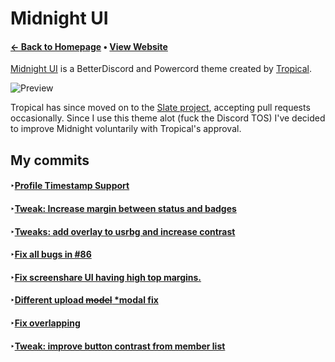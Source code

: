 # Midnight UI
#### [← Back to Homepage](https://fluffapparition.github.io/) • [View Website](https://tropix126.github.io/BetterDiscordStuff/midnight/)

[Midnight UI](https://github.com/Tropix126/BetterDiscordStuff/tree/fa5eece504a7f0aa92f5ec97fd9644893773355e/midnight) is a BetterDiscord and Powercord theme created by [Tropical](https://github.com/Tropix126).

![Preview](https://files.gamebanana.com/bitpit/screenshot_20201028_140600.png)

Tropical has since moved on to the [Slate project](https://discordstyles.github.io/slate-theme/), accepting pull requests occasionally. Since I use this theme alot (fuck the Discord TOS) I've decided to improve Midnight voluntarily with Tropical's approval.

## My commits
#### ‣[Profile Timestamp Support](https://github.com/Tropix126/BetterDiscordStuff/pull/94)
#### ‣[Tweak: Increase margin between status and badges](https://github.com/Tropix126/BetterDiscordStuff/pull/93)
#### ‣[Tweaks: add overlay to usrbg and increase contrast](https://github.com/Tropix126/BetterDiscordStuff/pull/92)
#### ‣[Fix all bugs in #86](https://github.com/Tropix126/BetterDiscordStuff/pull/88)
#### ‣[Fix screenshare UI having high top margins.](https://github.com/Tropix126/BetterDiscordStuff/pull/90)
#### ‣[Different upload ~~model~~ \*modal fix](https://github.com/Tropix126/BetterDiscordStuff/pull/95)
#### ‣[Fix overlapping](https://github.com/Tropix126/BetterDiscordStuff/pull/96)
#### ‣[Tweak: improve button contrast from member list](https://github.com/Tropix126/BetterDiscordStuff/pull/98)

